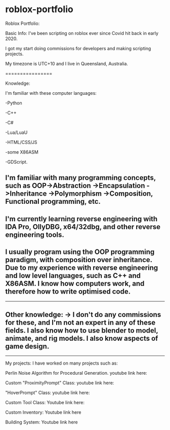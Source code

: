 # roblox-portfolio
Roblox Portfolio:


Basic Info:
I've been scripting on roblox ever since Covid hit back in early 2020.

I got my start doing commissions for developers and making scripting projects.

My timezone is UTC+10 and I live in Queensland, Australia.

================

Knowledge:

I'm familiar with these computer languages:

-Python

-C++

-C#

-Lua/LuaU

-HTML/CSS/JS

-some X86ASM

-GDScript.

I'm familiar with many programming concepts, such as 
OOP->Abstraction ->Encapsulation ->Inheritance ->Polymorphism ->Composition,
Functional programming, etc.
--
I'm currently learning reverse engineering with IDA Pro, OllyDBG, x64/32dbg, and other reverse engineering tools. 
--
I usually program using the OOP programming paradigm, with composition over inheritance.
Due to my experience with reverse engineering and low level languages, such as C++ and X86ASM. I know how computers work, and therefore how to write optimised code.
----------
----------
Other knowledge: -> I don't do any commissions for these, and I'm not an expert in any of these fields.
I also know how to use blender to model, animate, and rig models.
I also know aspects of game design.
----------
----------
My projects:
I have worked on many projects such as:

Perlin Noise Algorithm for Procedural Generation.
youtube link here:

Custom "ProximityPrompt" Class:
youtube link here:

"HoverPrompt" Class:
youtube link here:

Custom Tool Class:
Youtube link here:

Custom Inventory:
Youtube link here

Building System:
Youtube link here


